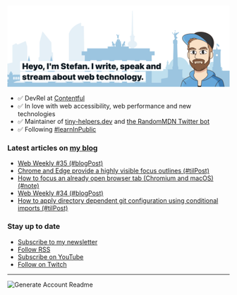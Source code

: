 <img alt="Heyo, I'm Stefan. I write and speak about web technology." src="https://raw.githubusercontent.com/stefanjudis/stefanjudis/main/screenshot.png">

- ✅ DevRel at [Contentful](https://www.contentful.com)
- ✅ In love with web accessibility, web performance and new technologies
- ✅ Maintainer of [tiny-helpers.dev](https://tiny-helpers.dev) and [the RandomMDN Twitter bot](https://twitter.com/randomMDN)
- ✅ Following [#learnInPublic](https://www.stefanjudis.com/today-i-learned/)
### Latest articles on [my blog](https://www.stefanjudis.com)

<!-- BLOG-POST-LIST:START -->
- [Web Weekly #35 (#blogPost)](https://www.stefanjudis.com/blog/web-weekly-35/)
- [Chrome and Edge provide a highly visible focus outlines (#tilPost)](https://www.stefanjudis.com/today-i-learned/chrome-edge-provide-a-highly-visible-focus-outlines/)
- [How to focus an already open browser tab (Chromium and macOS) (#note)](https://www.stefanjudis.com/notes/how-to-focus-an-already-open-browser-tab-chromium-and-macos/)
- [Web Weekly #34 (#blogPost)](https://www.stefanjudis.com/blog/web-weekly-34/)
- [How to apply directory dependent git configuration using conditional imports (#tilPost)](https://www.stefanjudis.com/today-i-learned/how-to-apply-directory-dependent-git-configuration-using-conditional-imports/)
<!-- BLOG-POST-LIST:END -->

### Stay up to date

- [Subscribe to my newsletter](https://www.stefanjudis.com/newsletter/)
- [Follow RSS](https://www.stefanjudis.com/feeds/)
- [Subscribe on YouTube](https://youtube.com/c/stefanjudis)
- [Follow on Twitch](https://www.twitch.tv/stefanjudis)

---

![Generate Account Readme](https://github.com/stefanjudis/stefanjudis/workflows/Generate%20Account%20Readme/badge.svg)
